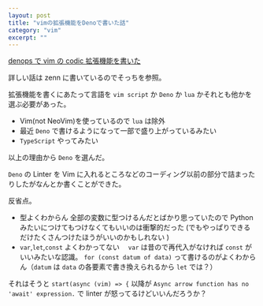 ```yaml
---
layout: post
title: "vimの拡張機能をDenoで書いた話"
category: "vim"
excerpt: ""
---
```


[denops で vim の codic 拡張機能を書いた](https://zenn.dev/omochice/articles/67922b4970c32ec0899a)

詳しい話は zenn に書いているのでそっちを参照。

拡張機能を書くにあたって言語を `vim script` か `Deno` か `lua` かそれとも他かを選ぶ必要があった。

- Vim(not NeoVim)を使っているので `lua` は除外
- 最近 `Deno` で書けるようになって一部で盛り上がっているみたい
- `TypeScript` やってみたい

以上の理由から `Deno` を選んだ。

`Deno` の Linter を Vim に入れるところなどのコーディング以前の部分で詰まったりしたがなんとか書くことができた。

反省点。

- 型よくわからん
  全部の変数に型つけるんだとばかり思っていたので Python みたいにつけてもつけなくてもいいのは衝撃的だった
  (でもやっぱりできるだけたくさんつけたほうがいいのかもしれない )
- `var`,`let`,`const` よくわかってない
  　`var` は昔ので再代入がなければ `const` がいいみたいな認識。
  `for (const datum of data)` って書けるのがよくわからん（`datum` は `data` の各要素で書き換えられるから `let` では？）

それはそうと `start(async (vim) => {` 以降が `Async arrow function has no 'await' expression.` で linter が怒ってるけどいいんだろうか？
